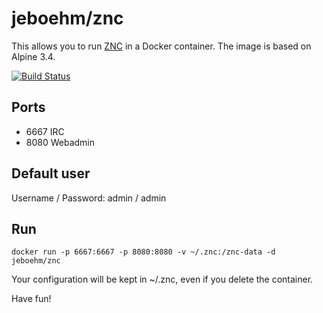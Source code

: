 # jeboehm/znc

This allows you to run [ZNC](http://znc.in) in a Docker container.
The image is based on Alpine 3.4.

[![Build Status](https://travis-ci.org/jeboehm/docker-znc.svg?branch=master)](https://travis-ci.org/jeboehm/docker-znc)

## Ports
- 6667 IRC
- 8080 Webadmin

## Default user
Username / Password: admin / admin

## Run
``docker run -p 6667:6667 -p 8080:8080 -v ~/.znc:/znc-data -d jeboehm/znc``

Your configuration will be kept in ~/.znc, even if you delete the container.


Have fun!
